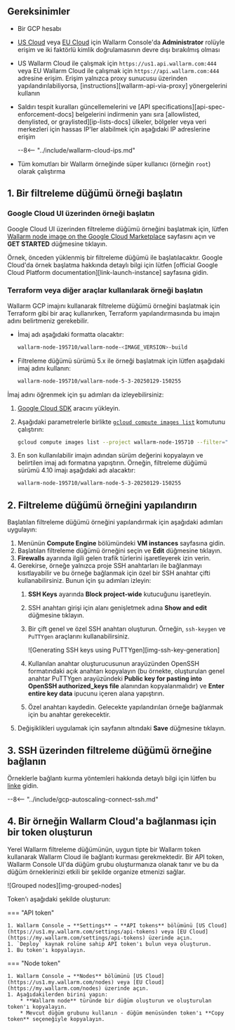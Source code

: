 ## Gereksinimler

* Bir GCP hesabı
* [US Cloud](https://us1.my.wallarm.com/) veya [EU Cloud](https://my.wallarm.com/) için Wallarm Console'da **Administrator** rolüyle erişim ve iki faktörlü kimlik doğrulamasının devre dışı bırakılmış olması
* US Wallarm Cloud ile çalışmak için `https://us1.api.wallarm.com:444` veya EU Wallarm Cloud ile çalışmak için `https://api.wallarm.com:444` adresine erişim. Erişim yalnızca proxy sunucusu üzerinden yapılandırılabiliyorsa, [instructions][wallarm-api-via-proxy] yönergelerini kullanın
* Saldırı tespit kuralları güncellemelerini ve [API specifications][api-spec-enforcement-docs] belgelerini indirmenin yanı sıra [allowlisted, denylisted, or graylisted][ip-lists-docs] ülkeler, bölgeler veya veri merkezleri için hassas IP'ler alabilmek için aşağıdaki IP adreslerine erişim

    --8<-- "../include/wallarm-cloud-ips.md"
* Tüm komutları bir Wallarm örneğinde süper kullanıcı (örneğin `root`) olarak çalıştırma

## 1. Bir filtreleme düğümü örneği başlatın

### Google Cloud UI üzerinden örneği başlatın

Google Cloud UI üzerinden filtreleme düğümü örneğini başlatmak için, lütfen [Wallarm node image on the Google Cloud Marketplace](https://console.cloud.google.com/launcher/details/wallarm-node-195710/wallarm-node) sayfasını açın ve **GET STARTED** düğmesine tıklayın.

Örnek, önceden yüklenmiş bir filtreleme düğümü ile başlatılacaktır. Google Cloud'da örnek başlatma hakkında detaylı bilgi için lütfen [official Google Cloud Platform documentation][link-launch-instance] sayfasına gidin.

### Terraform veya diğer araçlar kullanılarak örneği başlatın

Wallarm GCP imajını kullanarak filtreleme düğümü örneğini başlatmak için Terraform gibi bir araç kullanırken, Terraform yapılandırmasında bu imajın adını belirtmeniz gerekebilir.

* İmaj adı aşağıdaki formatta olacaktır:

    ```bash
    wallarm-node-195710/wallarm-node-<IMAGE_VERSION>-build
    ```
* Filtreleme düğümü sürümü 5.x ile örneği başlatmak için lütfen aşağıdaki imaj adını kullanın:

    ```bash
    wallarm-node-195710/wallarm-node-5-3-20250129-150255
    ```

İmaj adını öğrenmek için şu adımları da izleyebilirsiniz:

1. [Google Cloud SDK](https://cloud.google.com/sdk/docs/install) aracını yükleyin.
2. Aşağıdaki parametrelerle birlikte [`gcloud compute images list`](https://cloud.google.com/sdk/gcloud/reference/compute/images/list) komutunu çalıştırın:

    ```bash
    gcloud compute images list --project wallarm-node-195710 --filter="name~'wallarm-node-5-2-*'" --no-standard-images
    ```
3. En son kullanılabilir imajın adından sürüm değerini kopyalayın ve belirtilen imaj adı formatına yapıştırın. Örneğin, filtreleme düğümü sürümü 4.10 imajı aşağıdaki adı alacaktır:

    ```bash
    wallarm-node-195710/wallarm-node-5-3-20250129-150255
    ```

## 2. Filtreleme düğümü örneğini yapılandırın

Başlatılan filtreleme düğümü örneğini yapılandırmak için aşağıdaki adımları uygulayın:

1. Menünün **Compute Engine** bölümündeki **VM instances** sayfasına gidin.
2. Başlatılan filtreleme düğümü örneğini seçin ve **Edit** düğmesine tıklayın.
3. **Firewalls** ayarında ilgili gelen trafik türlerini işaretleyerek izin verin.
4. Gerekirse, örneğe yalnızca proje SSH anahtarları ile bağlanmayı kısıtlayabilir ve bu örneğe bağlanmak için özel bir SSH anahtar çifti kullanabilirsiniz. Bunun için şu adımları izleyin:
    1. **SSH Keys** ayarında **Block project-wide** kutucuğunu işaretleyin.
    2. SSH anahtarı girişi için alanı genişletmek adına **Show and edit** düğmesine tıklayın.
    3. Bir çift genel ve özel SSH anahtarı oluşturun. Örneğin, `ssh-keygen` ve `PuTTYgen` araçlarını kullanabilirsiniz.
       
        ![Generating SSH keys using PuTTYgen][img-ssh-key-generation]

    4. Kullanılan anahtar oluşturucusunun arayüzünden OpenSSH formatındaki açık anahtarı kopyalayın (bu örnekte, oluşturulan genel anahtar PuTTYgen arayüzündeki **Public key for pasting into OpenSSH authorized_keys file** alanından kopyalanmalıdır) ve **Enter entire key data** ipucunu içeren alana yapıştırın.
    5. Özel anahtarı kaydedin. Gelecekte yapılandırılan örneğe bağlanmak için bu anahtar gerekecektir.
5. Değişiklikleri uygulamak için sayfanın altındaki **Save** düğmesine tıklayın.

## 3. SSH üzerinden filtreleme düğümü örneğine bağlanın

Örneklerle bağlantı kurma yöntemleri hakkında detaylı bilgi için lütfen bu [linke](https://cloud.google.com/compute/docs/instances/connecting-to-instance) gidin.

--8<-- "../include/gcp-autoscaling-connect-ssh.md"

## 4. Bir örneğin Wallarm Cloud'a bağlanması için bir token oluşturun

Yerel Wallarm filtreleme düğümünün, uygun tipte bir Wallarm token kullanarak Wallarm Cloud ile bağlantı kurması gerekmektedir. Bir API token, Wallarm Console UI'da düğüm grubu oluşturmanıza olanak tanır ve bu da düğüm örneklerinizi etkili bir şekilde organize etmenizi sağlar.

![Grouped nodes][img-grouped-nodes]

Token'ı aşağıdaki şekilde oluşturun:

=== "API token"

    1. Wallarm Console → **Settings** → **API tokens** bölümünü [US Cloud](https://us1.my.wallarm.com/settings/api-tokens) veya [EU Cloud](https://my.wallarm.com/settings/api-tokens) üzerinde açın.
    1. `Deploy` kaynak rolüne sahip API token'ı bulun veya oluşturun.
    1. Bu token'ı kopyalayın.
=== "Node token"

    1. Wallarm Console → **Nodes** bölümünü [US Cloud](https://us1.my.wallarm.com/nodes) veya [EU Cloud](https://my.wallarm.com/nodes) üzerinde açın.
    1. Aşağıdakilerden birini yapın: 
        * **Wallarm node** türünde bir düğüm oluşturun ve oluşturulan token'ı kopyalayın.
        * Mevcut düğüm grubunu kullanın - düğüm menüsünden token'ı **Copy token** seçeneğiyle kopyalayın.